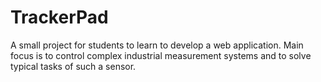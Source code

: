 # TrackerPad
A small project for students to learn  to develop a web application. Main focus is to control complex industrial measurement systems and to solve typical tasks of such a sensor.

